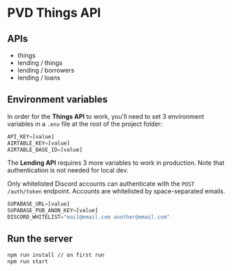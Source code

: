 # PVD Things API

## APIs
- things
- lending / things
- lending / borrowers
- lending / loans

## Environment variables
In order for the **Things API** to work, you'll need to set 3 environment variables in a `.env` file at the root of the project folder:
```js
API_KEY=[value]
AIRTABLE_KEY=[value]
AIRTABLE_BASE_ID=[value]
```

The **Lending API** requires 3 more variables to work in production. Note that authentication is not needed for local dev.

Only whitelisted Discord accounts can authenticate with the `POST /auth/token` endpoint. Accounts are whitelisted by space-separated emails.
```js
SUPABASE_URL=[value]
SUPABASE_PUB_ANON_KEY=[value]
DISCORD_WHITELIST="mail@email.com another@email.com"
```

## Run the server
```bash
npm run install // on first run
npm run start
```
